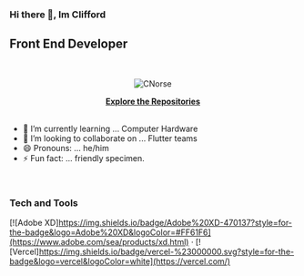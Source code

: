 
<!--
**CNorse/CNorse** is a ✨ _special_ ✨ repository because its `README.md` (this file) appears on your GitHub profile.

Here are some ideas to get you started:
-->
### Hi there 👋, Im Clifford

## Front End Developer

<br />

<div align="Center">
<p> <img src="https://komarev.com/ghpvc/?username=CNorse&label=Profile%20views&color=green&style=flat" alt="CNorse" /> </p> 
<a href="https://github.com/CNorse?tab=repositories"><Strong>Explore the Repositories</Strong></a>
</div>

<br />

- 🌱 I’m currently learning ... Computer Hardware
- 👯 I’m looking to collaborate on ... Flutter teams
- 😄 Pronouns: ... he/him
- ⚡ Fun fact: ... friendly specimen.

<br />

### Tech and Tools

[![Adobe XD]https://img.shields.io/badge/Adobe%20XD-470137?style=for-the-badge&logo=Adobe%20XD&logoColor=#FF61F6](https://www.adobe.com/sea/products/xd.html) · [![Vercel]https://img.shields.io/badge/vercel-%23000000.svg?style=for-the-badge&logo=vercel&logoColor=white](https://vercel.com/)